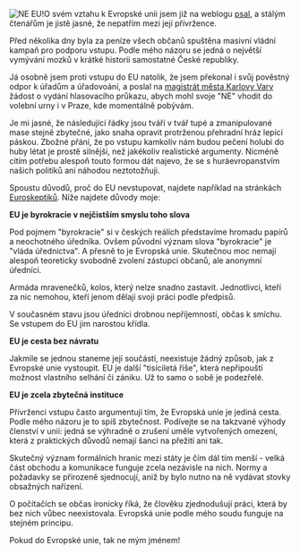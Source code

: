 <!-- dcterms:identifier = riderweblog#54 -->
<!-- dcterms:title = Ne mým jménem! -->
<!-- np9:categoryId = 2 -->
<!-- x4w:category = Lidé a jiná zvěř -->
<!-- np9:authorId = 1 -->
<!-- np9:authorEmail = michal.valasek@altairis.cz -->
<!-- dcterms:creator = Michal Altair Valášek -->
<!-- dcterms:created = 2003-05-17T14:07:22+02:00 -->
<!-- dcterms:dateAccepted = 2003-05-17T14:07:22+02:00 -->

![NE EU!](https://www.cdn.altairis.cz/Blog/ne-eu.gif)O svém vztahu k Evropské unii jsem již na weblogu [psal](/ShowRecord.aspx?day=20030221#045529), a stálým čtenářům je jistě jasné, že nepatřím mezi její přívržence.

Před několika dny byla za peníze všech občanů spuštěna masivní vládní kampaň pro podporu vstupu. Podle mého názoru se jedná o největší vymývání mozků v krátké historii samostatné České republiky.

Já osobně jsem proti vstupu do EU natolik, že jsem překonal i svůj pověstný odpor k úřadům a úřadovoání, a poslal na [magistrát města Karlovy Vary](http://www.mmkv.cz/) žádost o vydání hlasovacího průkazu, abych mohl svoje "NE" vhodit do volební urny i v Praze, kde momentálně pobývám.

Je mi jasné, že následující řádky jsou tváří v tvář tupé a zmanipulované mase stejně zbytečné, jako snaha opravit protrženou přehradní hráz lepící páskou. Zbožné přání, že po vstupu kamkoliv nám budou pečení holubi do huby létat je prostě silnější, než jakékoliv realistické argumenty. Nicméně cítím potřebu alespoň touto formou dát najevo, že se s huráevropanstvím našich politiků ani náhodou neztotožňuji.

Spoustu důvodů, proč do EU nevstupovat, najdete například na stránkách [Euroskeptiků](http://www.euroskeptik.cz/). Níže najdete důvody moje:

**EU je byrokracie v nejčistším smyslu toho slova**

Pod pojmem "byrokracie" si v českých reálích představíme hromadu papírů a neochotného úředníka. Ovšem původní význam slova "byrokracie" je "vláda úřednictva". A přesně to je Evropská unie. Skutečnou moc nemají alespoň teoreticky svobodně zvolení zástupci občanů, ale anonymní úředníci.

Armáda mravenečků, kolos, který nelze snadno zastavit. Jednotlivci, kteří za nic nemohou, kteří jenom dělají svoji práci podle předpisů.

V současném stavu jsou úředníci drobnou nepříjemností, občas k smíchu. Se vstupem do EU jim narostou křídla.

**EU je cesta bez návratu**

Jakmile se jednou staneme její součástí, neexistuje žádný způsob, jak z Evropské unie vystoupit. EU je další "tisíciletá říše", která nepřipouští možnost vlastního selhání či zániku. Už to samo o sobě je podezřelé.

**EU je zcela zbytečná instituce**

Přívrženci vstupu často argumentují tím, že Evropská unie je jediná cesta. Podle mého názoru je to spíš zbytečnost. Podívejte se na takzvané výhody členství v unii: jedná se výhradně o zrušení uměle vytvořených omezení, která z praktických důvodů nemají šanci na přežití ani tak.

Skutečný význam formálních hranic mezi státy je čím dál tím menší - velká část obchodu a komunikace funguje zcela nezávisle na nich. Normy a požadavky se přirozeně sjednocují, aniž by bylo nutno na ně vydávat stovky obsažných nařízení.

O počítačích se občas ironicky říká, že člověku zjednodušují práci, která by bez nich vůbec neexistovala. Evropská unie podle mého soudu funguje na stejném principu.

Pokud do Evropské unie, tak ne mým jménem!
